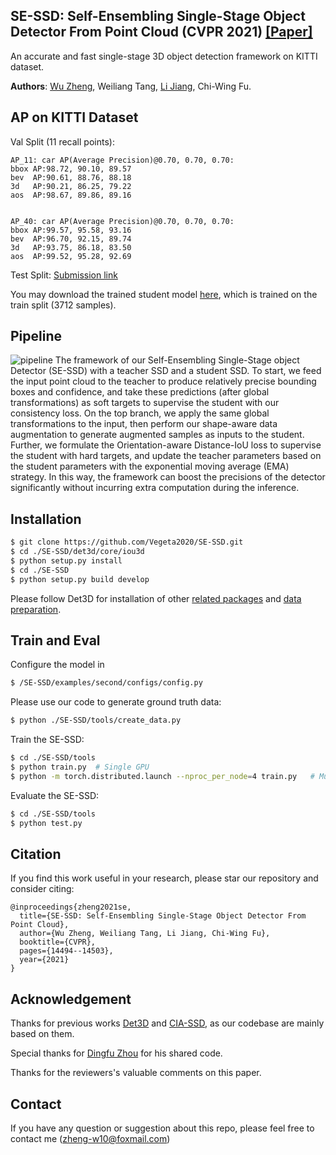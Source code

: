 ## SE-SSD: Self-Ensembling Single-Stage Object Detector From Point Cloud (CVPR 2021) [[Paper]](https://arxiv.org/abs/2104.09804)

An accurate and fast single-stage 3D object detection framework on KITTI dataset.

**Authors**: [Wu Zheng](https://github.com/Vegeta2020), Weiliang Tang, [Li Jiang](https://github.com/llijiang), Chi-Wing Fu.


## AP on KITTI Dataset


Val Split (11 recall points):
```
AP_11: car AP(Average Precision)@0.70, 0.70, 0.70:
bbox AP:98.72, 90.10, 89.57
bev  AP:90.61, 88.76, 88.18
3d   AP:90.21, 86.25, 79.22
aos  AP:98.67, 89.86, 89.16


AP_40: car AP(Average Precision)@0.70, 0.70, 0.70:
bbox AP:99.57, 95.58, 93.16
bev  AP:96.70, 92.15, 89.74
3d   AP:93.75, 86.18, 83.50
aos  AP:99.52, 95.28, 92.69

```

Test Split: [Submission link](http://www.cvlibs.net/datasets/kitti/eval_object_detail.php?&result=14e5c4daac79d3aef85a842f79538defb1b37ad1)

You may download the trained student model [here](https://drive.google.com/file/d/1M2nP_bGpOy0Eo90xWFoTIUkjhdw30Pjs/view?usp=sharing), which is trained on the train split (3712 samples).

## Pipeline

![pipeline](https://github.com/Vegeta2020/SE-SSD/blob/master/pictures/pipeline.png)
The framework of our Self-Ensembling Single-Stage object Detector (SE-SSD) with a teacher SSD and a student SSD. To start, we feed the input point cloud to the teacher to produce relatively precise bounding boxes and confidence, and take these predictions (after
global transformations) as soft targets to supervise the student with our consistency loss. On the top branch, we apply the same global transformations to the input, then perform our shape-aware data augmentation to generate augmented samples
as inputs to the student. Further, we formulate the Orientation-aware Distance-IoU loss to supervise the student with hard targets, and update the teacher parameters based on the student parameters with the exponential moving average (EMA) strategy. In this
way, the framework can boost the precisions of the detector significantly without incurring extra computation during the inference.

## Installation

```bash
$ git clone https://github.com/Vegeta2020/SE-SSD.git
$ cd ./SE-SSD/det3d/core/iou3d
$ python setup.py install
$ cd ./SE-SSD
$ python setup.py build develop
```
Please follow Det3D for installation of other [related packages](https://github.com/poodarchu/Det3D/blob/master/INSTALLATION.md) and [data preparation](https://github.com/poodarchu/Det3D/blob/master/GETTING_STARTED.md).

## Train and Eval

Configure the model in
```bash
$ /SE-SSD/examples/second/configs/config.py
```

Please use our code to generate ground truth data:
```bash
$ python ./SE-SSD/tools/create_data.py
```

Train the SE-SSD:
```bash
$ cd ./SE-SSD/tools
$ python train.py  # Single GPU
$ python -m torch.distributed.launch --nproc_per_node=4 train.py   # Multiple GPU
```

Evaluate the SE-SSD:
```bash
$ cd ./SE-SSD/tools
$ python test.py
```

## Citation
If you find this work useful in your research, please star our repository and consider citing:
```
@inproceedings{zheng2021se,
  title={SE-SSD: Self-Ensembling Single-Stage Object Detector From Point Cloud},
  author={Wu Zheng, Weiliang Tang, Li Jiang, Chi-Wing Fu},
  booktitle={CVPR},
  pages={14494--14503},
  year={2021}
}
```


## Acknowledgement
Thanks for previous works [Det3D](https://github.com/poodarchu/det3d) and [CIA-SSD](https://github.com/Vegeta2020/CIA-SSD), as our codebase are mainly based on them. 

Special thanks for [Dingfu Zhou](https://github.com/dingfuzhou) for his shared code.

Thanks for the reviewers's valuable comments on this paper.

## Contact
If you have any question or suggestion about this repo, please feel free to contact me (zheng-w10@foxmail.com)